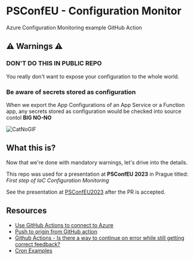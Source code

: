# PSConfEU - Configuration Monitor
Azure Configuration Monitoring example GitHub Action 

## ⚠️ Warnings ⚠️

### DON'T DO THIS IN PUBLIC REPO

You really don't want to expose your configuration to the whole world.

### Be aware of secrets stored as configuration

When we export the App Configurations of an App Service or a Function app, any secrets stored as configuration would be checked into source contol **BIG NO-NO**

![CatNoGIF](https://github.com/sassdawe/psconfeu-confmon/assets/10754765/271d6cf3-3413-428a-9a32-13efcd076734=50x)

## What this is?

Now that we're done with mandatory warnings, let's drive into the details.

This repo was used for a presentation at **PSConfEU 2023** in Prague titled: _First step of IaC Configuration Monitoring_

See the presentation at [PSConfEU2023](https://github.com/psconfeu/2023/tree/main/DavidSass) after the PR is accepted.

## Resources

- [Use GitHub Actions to connect to Azure](https://learn.microsoft.com/en-us/azure/developer/github/connect-from-azure)
- [Push to origin from GitHub action](https://stackoverflow.com/questions/57921401/push-to-origin-from-github-action)
- [Github Actions - Is there a way to continue on error while still getting correct feedback?](https://stackoverflow.com/questions/62045967/github-actions-is-there-a-way-to-continue-on-error-while-still-getting-correct)
- [Cron Examples](https://crontab.guru/examples.html)
